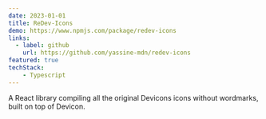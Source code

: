 ```yaml
---
date: 2023-01-01
title: ReDev-Icons
demo: https://www.npmjs.com/package/redev-icons
links:
  - label: github
    url: https://github.com/yassine-mdn/redev-icons
featured: true
techStack:
    - Typescript
---
```

A React library compiling all the original Devicons icons without wordmarks, built on top of Devicon.